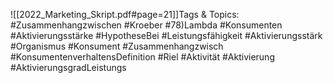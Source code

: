 
![[2022_Marketing_Skript.pdf#page=21]]Tags & Topics:
   #Zusammenhangzwischen
   #Kroeber
   #78)Lambda
   #Konsumenten
   #Aktivierungsstärke
   #HypotheseBei
   #Leistungsfähigkeit
   #Aktivierungsstärk
   #Organismus
   #Konsument
   #Zusammenhangzwisch
   #KonsumentenverhaltensDefinition
   #Riel
   #Aktivität
   #Aktivierung
   #AktivierungsgradLeistungs